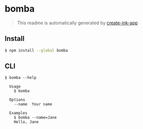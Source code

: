 # bomba

> This readme is automatically generated by [create-ink-app](https://github.com/vadimdemedes/create-ink-app)

## Install

```bash
$ npm install --global bomba
```

## CLI

```
$ bomba --help

  Usage
    $ bomba

  Options
    --name  Your name

  Examples
    $ bomba --name=Jane
    Hello, Jane
```
